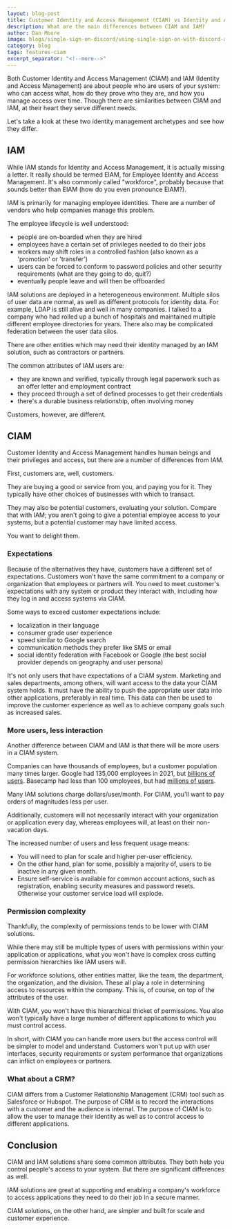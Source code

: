 ```yaml
---
layout: blog-post
title: Customer Identity and Access Management (CIAM) vs Identity and Access Management (IAM)
description: What are the main differences between CIAM and IAM?
author: Dan Moore
image: blogs/single-sign-on-discord/using-single-sign-on-with-discord-and-fusionauth.png
category: blog
tags: features-ciam
excerpt_separator: "<!--more-->"
---
```


Both Customer Identity and Access Management (CIAM) and IAM (Identity and Access Management) are about people who are users of your system: who can access what, how do they prove who they are, and how you manage access over time. Though there are similarities between CIAM and IAM, at their heart they serve different needs. 

Let's take a look at these two identity management archetypes and see how they differ.

<!--more-->


## IAM

While IAM stands for Identity and Access Management, it is actually missing a letter. It really should be termed EIAM, for Employee Identity and Access Management. It's also commonly called "workforce", probably because that sounds better than EIAM (how do you even pronounce EIAM?).

IAM is primarily for managing employee identities. There are a number of vendors who help companies manage this problem. 

The employee lifecycle is well understood:

* people are on-boarded when they are hired
* employees have a certain set of privileges needed to do their jobs
* workers may shift roles in a controlled fashion (also known as a 'promotion' or 'transfer')
* users can be forced to conform to password policies and other security requirements (what are they going to do, quit?)
* eventually people leave and will then be offboarded

IAM solutions are deployed in a heterogeneous environment. Multiple silos of user data are normal, as well as different protocols for identity data. For example, LDAP is still alive and well in many companies. I talked to a company who had rolled up a bunch of hospitals and maintained multiple different employee directories for years. There also may be complicated federation between the user data silos.

There are other entities which may need their identity managed by an IAM solution, such as contractors or partners. 

The common attributes of IAM users are:

* they are known and verified, typically through legal paperwork such as an offer letter and employment contract
* they proceed through a set of defined processes to get their credentials
* there's a durable business relationship, often involving money

Customers, however, are different.

## CIAM

Customer Identity and Access Management handles human beings and their privileges and access, but there are a number of differences from IAM.

First, customers are, well, customers.

They are buying a good or service from you, and paying you for it. They typically have other choices of businesses with which to transact. 

They may also be potential customers, evaluating your solution. Compare that with IAM; you aren't going to give a potential employee access to your systems, but a potential customer may have limited access.

You want to delight them.

### Expectations

Because of the alternatives they have, customers have a different set of expectations. Customers won't have the same commitment to a company or organization that employees or partners will. You need to meet customer's expectations with any system or product they interact with, including how they log in and access systems via CIAM.

Some ways to exceed customer expectations include:

* localization in their language
* consumer grade user experience
* speed similar to Google search
* communication methods they prefer like SMS or email
* social identity federation with Facebook or Google (the best social provider depends on geography and user persona)

It's not only users that have expectations of a CIAM system. Marketing and sales departments, among others, will want access to the data your CIAM system holds. It must have the ability to push the appropriate user data into other applications, preferably in real time. This data can then be used to improve the customer experience as well as to achieve company goals such as increased sales.

### More users, less interaction

Another difference between CIAM and IAM is that there will be more users in a CIAM system.

Companies can have thousands of employees, but a customer population many times larger. Google had 135,000 employees in 2021, but [billions of users](https://www.semrush.com/blog/google-search-statistics/). Basecamp had less than 100 employees, but had [millions of users](https://expandedramblings.com/index.php/basecamp-statistics-and-facts/).

Many IAM solutions charge dollars/user/month. For CIAM, you'll want to pay orders of magnitudes less per user.

Additionally, customers will not necessarily interact with your organization or application every day, whereas employees will, at least on their non-vacation days.

The increased number of users and less frequent usage means:

* You will need to plan for scale and higher per-user efficiency.
* On the other hand, plan for some, possibly a majority of, users to be inactive in any given month.
* Ensure self-service is available for common account actions, such as registration, enabling security measures and password resets. Otherwise your customer service load will explode.

### Permission complexity

Thankfully, the complexity of permissions tends to be lower with CIAM solutions.

While there may still be multiple types of users with permissions within your application or applications, what you won't have is complex cross cutting permission hierarchies like IAM users will.

For workforce solutions, other entities matter, like the team, the department, the organization, and the division. These all play a role in determining access to resources within the company. This is, of course, on top of the attributes of the user.

With CIAM, you won't have this hierarchical thicket of permissions. You also won't typically have a large number of different applications to which you must control access.

In short, with CIAM you can handle more users but the access control will be simpler to model and understand. Customers won't put up with user interfaces, security requirements or system performance that organizations can inflict on employees or partners.

### What about a CRM?

CIAM differs from a Customer Relationship Management (CRM) tool such as Salesforce or Hubspot. The purpose of CRM is to record the interactions with a customer and the audience is internal. The purpose of CIAM is to allow the user to manage their identity as well as to control access to different applications.

## Conclusion

CIAM and IAM solutions share some common attributes. They both help you control people's access to your system. But there are significant differences as well.

IAM solutions are great at supporting and enabling a company's workforce to access applications they need to do their job in a secure manner.

CIAM solutions, on the other hand, are simpler and built for scale and customer experience.

